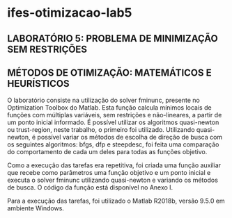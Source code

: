 # ifes-otimizacao-lab5
## LABORATÓRIO 5: PROBLEMA DE MINIMIZAÇÃO SEM RESTRIÇÕES
## MÉTODOS DE OTIMIZAÇÃO: MATEMÁTICOS E HEURÍSTICOS

O laboratório consiste na utilização do solver fminunc, presente no Optimization Toolbox do Matlab. Esta função calcula mínimos locais de funções com múltiplas variáveis, sem restrições e não-lineares, a partir de um ponto inicial informado. É possível utilizar os algoritmos quasi-newton ou trust-region, neste trabalho, o primeiro foi utilizado. Utilizando quasi-newton, é possível variar os métodos de escolha de direção de busca com os seguintes algoritmos: bfgs, dfp e steepdesc, foi feita uma comparação do comportamento de cada um deles para todas as funções objetivo. 

Como a execução das tarefas era repetitiva, foi criada uma função auxiliar que recebe como parâmetros uma função objetivo e um ponto inicial e executa o solver fminunc utilizando quasi-newton e variando os métodos de busca. O código da função está disponível no Anexo I.

Para a execução das tarefas, foi utilizado o Matlab R2018b, versão 9.5.0 em ambiente Windows.
